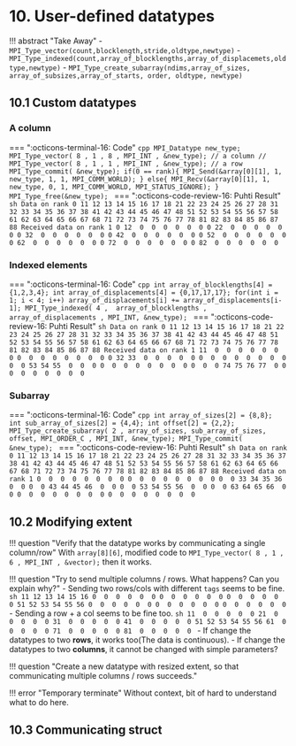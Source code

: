 # 10. User-defined datatypes

!!! abstract "Take Away"
    - `MPI_Type_vector(count,blocklength,stride,oldtype,newtype)`
    - `MPI_Type_indexed(count,array_of_blocklengths,array_of_displacemets,oldtype,newtype)`
    - `MPI_Type_create_subarray(ndims,array_of_sizes, array_of_subsizes,array_of_starts, order, oldtype, newtype)`

## 10.1 Custom datatypes

### A column

=== ":octicons-terminal-16: Code"
    ```cpp
    MPI_Datatype new_type;
    MPI_Type_vector( 8 , 1 , 8 , MPI_INT , &new_type); // a column
    // MPI_Type_vector( 8 , 1 , 1 , MPI_INT , &new_type); // a row
    MPI_Type_commit( &new_type);
    if(0 == rank){
        MPI_Send(&array[0][1], 1, new_type, 1, 1, MPI_COMM_WORLD);
    } else{
        MPI_Recv(&array[0][1], 1, new_type, 0, 1, MPI_COMM_WORLD, MPI_STATUS_IGNORE);
    }
    MPI_Type_free(&new_type);
    ```
=== ":octicons-code-review-16: Puhti Result"
    ```sh
    Data on rank 0
    11 12 13 14 15 16 17 18
    21 22 23 24 25 26 27 28
    31 32 33 34 35 36 37 38
    41 42 43 44 45 46 47 48
    51 52 53 54 55 56 57 58
    61 62 63 64 65 66 67 68
    71 72 73 74 75 76 77 78
    81 82 83 84 85 86 87 88
    Received data on rank 1
    0 12  0  0  0  0  0  0
    0 22  0  0  0  0  0  0
    0 32  0  0  0  0  0  0
    0 42  0  0  0  0  0  0
    0 52  0  0  0  0  0  0
    0 62  0  0  0  0  0  0
    0 72  0  0  0  0  0  0
    0 82  0  0  0  0  0  0
    ```

### Indexed elements

=== ":octicons-terminal-16: Code"
    ```cpp
    int array_of_blocklengths[4] = {1,2,3,4};
    int array_of_displacements[4] = {0,17,17,17};
    for(int i = 1; i < 4; i++) array_of_displacements[i] += array_of_displacements[i-1];
    MPI_Type_indexed( 4 ,  array_of_blocklengths , array_of_displacements , MPI_INT, &new_type);
    ```
=== ":octicons-code-review-16: Puhti Result"
    ```sh
    Data on rank 0
    11 12 13 14 15 16 17 18
    21 22 23 24 25 26 27 28
    31 32 33 34 35 36 37 38
    41 42 43 44 45 46 47 48
    51 52 53 54 55 56 57 58
    61 62 63 64 65 66 67 68
    71 72 73 74 75 76 77 78
    81 82 83 84 85 86 87 88
    Received data on rank 1
    11  0  0  0  0  0  0  0
    0  0  0  0  0  0  0  0
    0 32 33  0  0  0  0  0
    0  0  0  0  0  0  0  0
    0  0 53 54 55  0  0  0
    0  0  0  0  0  0  0  0
    0  0  0 74 75 76 77  0
    0  0  0  0  0  0  0  0
    ```

### Subarray

=== ":octicons-terminal-16: Code"
    ```cpp
    int array_of_sizes[2] = {8,8};
    int sub_array_of_sizes[2] = {4,4};
    int offset[2] = {2,2};
    MPI_Type_create_subarray( 2 , array_of_sizes, sub_array_of_sizes, offset, MPI_ORDER_C , MPI_INT, &new_type);
    MPI_Type_commit( &new_type);
    ```
=== ":octicons-code-review-16: Puhti Result"
    ```sh
    Data on rank 0
    11 12 13 14 15 16 17 18
    21 22 23 24 25 26 27 28
    31 32 33 34 35 36 37 38
    41 42 43 44 45 46 47 48
    51 52 53 54 55 56 57 58
    61 62 63 64 65 66 67 68
    71 72 73 74 75 76 77 78
    81 82 83 84 85 86 87 88
    Received data on rank 1
    0  0  0  0  0  0  0  0
    0  0  0  0  0  0  0  0
    0  0 33 34 35 36  0  0
    0  0 43 44 45 46  0  0
    0  0 53 54 55 56  0  0
    0  0 63 64 65 66  0  0
    0  0  0  0  0  0  0  0
    0  0  0  0  0  0  0  0
    ```

## 10.2 Modifying extent

!!! question "Verify that the datatype works by communicating a single column/row"
    With `array[8][6]`, modified code to `MPI_Type_vector( 8 , 1 , 6 , MPI_INT , &vector);` then it works.


!!! question "Try to send multiple columns / rows. What happens? Can you explain why?"
    - Sending two rows/cols with different `tags` seems to be fine.
        ```sh
        11 12 13 14 15 16
        0  0  0  0  0  0
        0  0  0  0  0  0
        0  0  0  0  0  0
        51 52 53 54 55 56
        0  0  0  0  0  0
        0  0  0  0  0  0
        0  0  0  0  0  0
        ```
    - Sending a row + a col seems to be fine too.
        ```sh
        11  0  0  0  0  0
        21  0  0  0  0  0
        31  0  0  0  0  0
        41  0  0  0  0  0
        51 52 53 54 55 56
        61  0  0  0  0  0
        71  0  0  0  0  0
        81  0  0  0  0  0
        ```
    - If change the datatypes to two **rows**, it works too(The data is continuous).
    - If change the datatypes to two **columns**, it cannot be changed with simple parameters?

!!! question "Create a new datatype with resized extent, so that communicating multiple columns / rows succeeds."


!!! error "Temporary terminate"
    Without context, bit of hard to understand what to do here.

## 10.3 Communicating struct
